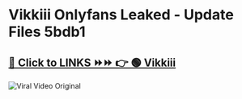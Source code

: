 
 # Vikkiii Onlyfans Leaked - Update Files 5bdb1

## <h2><a href="https://clipsfans.com/Vikkiii&ref=git">🔗 Click to LINKS ⏩⏩ 👉 🟢 Vikkiii </a></h2>

<a href="https://clipsfans.com/Vikkiii&ref=git" rel="nofollow" data-target="animated-image.originalLink"><img src="https://i.ibb.co.com/xMMVF88/686577567.gif" alt="Viral Video Original" style="max-width: 100%; display: inline-block;" data-target="animated-image.originalImage"></a>

